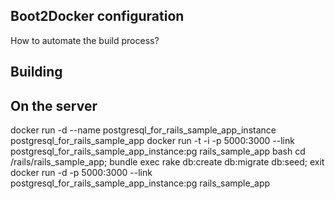 ## Boot2Docker configuration
How to automate the build process?


## Building

## On the server
docker run -d --name postgresql_for_rails_sample_app_instance postgresql_for_rails_sample_app
docker run -t -i -p 5000:3000 --link postgresql_for_rails_sample_app_instance:pg rails_sample_app bash
cd /rails/rails_sample_app; bundle exec rake db:create db:migrate db:seed; exit
docker run -d -p 5000:3000 --link postgresql_for_rails_sample_app_instance:pg rails_sample_app
